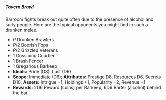 ##### Tavern Brawl

Barroom fights break out quite often due to the presence of alcohol and
surly people. Here are the typical opponents you might find in such a
drunken melee.

  - *P* Drunken Brawlers
  - *P*/2 Boorish Fops
  - *P*/2 Grizzled Veterans
  - 1 Gossiping Courtier
  - 1 Brash Fencer
  - 1 Gregarious Barkeep
  - **Ideals:** Pride (D8), Lust (D6)
  - **Scope:** Immediate (D6); **Attributes:** Prestige D8, Resources
    D6, Secrets D10; **Assets:** Intrigue +1, Holdings +1, Popularity
    +2, Revenue +1
  - **Rewards:** 2D6 Reward (coins) per Barkeep, 6D6 Barter
    (alcohol) behind the bar

